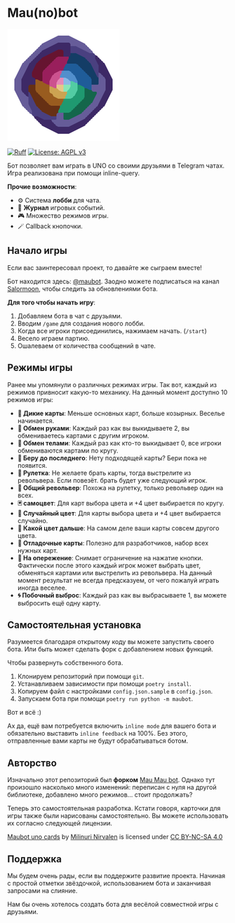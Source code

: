 # Mau(no)bot

<img src="./logo.png" width="256"></img>

[![Ruff](https://img.shields.io/endpoint?url=https://raw.githubusercontent.com/astral-sh/ruff/main/assets/badge/v2.json)](https://github.com/astral-sh/ruff)
[![License: AGPL v3](https://img.shields.io/badge/License-AGPL%20v3-blue.svg)](./LICENSE)

Бот позволяет вам играть в UNO со своими друзьями в Telegram чатах.
Игра реализована при помощи inline-query.

**Прочие возможности**:
- ⚙️ Система **лобби** для чата.
- 📝 **Журнал** игровых событий.
- 🎮 Множество режимов игры.
- 🪄 Callback кнопочки.


## Начало игры
Если вас заинтересовал проект, то давайте же сыграем вместе!

Бот находится здесь: [@maubot](https://t.me/mili_maubot).
Заодно можете подписаться на канал [Salormoon](https://t.me/mili_qlaster),
чтобы следить за обновлениями бота.

**Для того чтобы начать игру**:

1. Добавляем бота в чат с друзьями.
2. Вводим `/game` для создания нового лобби.
3. Когда все игроки присоединились, нажимаем начать. (`/start`)
4. Весело играем партию.
5. Ошалеваем от количества сообщений в чате.

## Режимы игры
Ранее мы упомянули о различных режимах игры.
Так вот, каждый из режимов привносит какую-то механику.
На данный момент доступно 10 режимов игры:

- **🐉 Дикие карты**: Меньше основных карт, больше козырных. Веселье начинается.
- **🤝 Обмен руками**: Каждый раз как вы выкидываете 2, вы обмениваетесь картами
  с другим игроком.
- **🧭 Обмен телами**: Каждый раз как кто-то выкидывает 0, все игроки
  обмениваются картами по кругу.
- **🍷 Беру до последнего**: Нету подходящей карты? Бери пока не появится.
- **🔫 Рулетка**: Не желаете брать карты, тогда выстрелите из револьвера.
  Если повезёт. брать будет уже следующий игрок.
- **🎲 Общий револьвер**: Похожа на рулетку, только револьвер один на всех.
- **🃏 самоцвет**: Для карт выбора цвета и +4 цвет выбирается по кругу.
- **🎨 Случайный цвет**: Для карты выбора цвета и +4 цвет выбирается случайно.
- **🎨 Какой цвет дальше**: На самом деле ваши карты совсем другого цвета.
- **🦝 Отладочные карты**: Полезно для разработчиков, набор всех нужных карт.
- **🔪 На опережение**: Снимает ограничение на нажатие кнопки. Фактически после
  этого каждый игрок может выбрать цвет, обменяться картами или выстрелить из
  револьвера. На данный момент результат не всегда предсказуем, от чего пожалуй
  играть иногда веселее.
- **🌀 Побочный выброс**: Каждый раз как вы выбрасываете 1, вы можете выбросить
  ещё одну карту.


## Самостоятельная установка
Разумеется благодаря открытому коду вы можете запустить своего бота.
Или быть может сделать форк с добавлением новых функций.

Чтобы развернуть собственного бота.

1. Клонируем репозиторий при помощи `git`.
2. Устанавливаем зависимости при помощи `poetry install`.
3. Копируем файл с настройками `config.json.sample` в `config.json`.
4. Запускаем бота при помощи `poetry run python -m maubot`.

Вот и всё :)

Ах да, ещё вам потребуется включить `inline mode` для вашего бота и
обязательно выставить `inline feedback` на 100%.
Без этого, отправленные вами карты не будут обрабатываться ботом.


## Авторство
Изначально этот репозиторий был **форком**
[Mau Mau bot](https://github.com/jh0ker/mau_mau_bot).
Однако тут произошло насколько много изменений: переписан с нуля на
другой библиотеке, добавлено много режимов... стоит продолжать?

Теперь это самостоятельная разработка.
Кстати говоря, карточки для игры также были нарисованы самостоятельно.
Вы можете использовать их согласно следующей лицензии.

<p xmlns:cc="http://creativecommons.org/ns#" xmlns:dct="http://purl.org/dc/terms/"><a property="dct:title" rel="cc:attributionURL" href="http://codeberg.org/salormoon/maubot">Maubot uno cards</a> by <a rel="cc:attributionURL dct:creator" property="cc:attributionName" href="https://t.me/mili_qlaster">Milinuri Nirvalen</a> is licensed under <a href="https://creativecommons.org/licenses/by-nc-sa/4.0/?ref=chooser-v1" target="_blank" rel="license noopener noreferrer" style="display:inline-block;">CC BY-NC-SA 4.0<img style="height:22px!important;margin-left:3px;vertical-align:text-bottom;" src="https://mirrors.creativecommons.org/presskit/icons/cc.svg?ref=chooser-v1" alt=""><img style="height:22px!important;margin-left:3px;vertical-align:text-bottom;" src="https://mirrors.creativecommons.org/presskit/icons/by.svg?ref=chooser-v1" alt=""><img style="height:22px!important;margin-left:3px;vertical-align:text-bottom;" src="https://mirrors.creativecommons.org/presskit/icons/nc.svg?ref=chooser-v1" alt=""><img style="height:22px!important;margin-left:3px;vertical-align:text-bottom;" src="https://mirrors.creativecommons.org/presskit/icons/sa.svg?ref=chooser-v1" alt=""></a></p>


## Поддержка
Мы будем очень рады, если вы поддержите развитие проекта.
Начиная с простой отметки звёздочкой, использованием бота и заканчивая
запросами на слияние.

Нам бы очень хотелось создать бота для весёлой совместной игры с друзьями.
